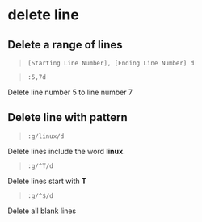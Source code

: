 # delete line

## Delete a range of lines

> `[Starting Line Number], [Ending Line Number] d`

> `:5,7d`

Delete line number 5 to line number 7

## Delete line with pattern

> `:g/linux/d`

Delete lines include the word **linux**.

> `:g/^T/d`

Delete lines start with **T**

> `:g/^$/d`

Delete all blank lines
